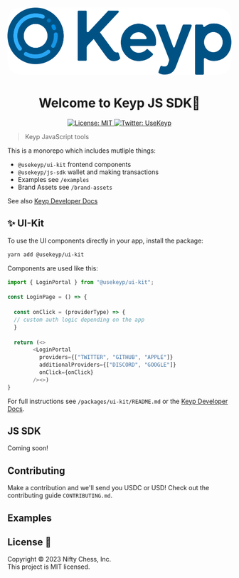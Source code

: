 <h1 align="center"><img width="600" style="border-radius: 30px;" src="https://raw.githubusercontent.com/UseKeyp/.github/main/Keyp-Logo-Color.svg"/></h1>
<h1 align="center">Welcome to Keyp JS SDK👋</h1>
<p align="center">
  <a href="#" target="_blank">
    <img alt="License: MIT" src="https://img.shields.io/badge/License-MIT-blue.svg" />
  </a>
  <a href="https://twitter.com/UseKeyp" target="_blank">
    <img alt="Twitter: UseKeyp" src="https://img.shields.io/twitter/follow/UseKeyp.svg?style=social" />
  </a>
</p>

> Keyp JavaScript tools

This is a monorepo which includes mutliple things:

- `@usekeyp/ui-kit` frontend components
- `@usekeyp/js-sdk` wallet and making transactions 
- Examples see `/examples`
- Brand Assets see `/brand-assets`

See also [Keyp Developer Docs](https://docs.usekeyp.com/)

## ✨ UI-Kit

To use the UI components directly in your app, install the package:

```bash
yarn add @usekeyp/ui-kit
```

Components are used like this:

```js
import { LoginPortal } from "@usekeyp/ui-kit";

const LoginPage = () => {

  const onClick = (providerType) => {
  // custom auth logic depending on the app
  }

  return (<>
        <LoginPortal
          providers={["TWITTER", "GITHUB", "APPLE"]}
          additionalProviders={["DISCORD", "GOOGLE"]}
          onClick={onClick}
        /><>)
}
```

For full instructions see `/packages/ui-kit/README.md` or the [Keyp Developer Docs](https://docs.usekeyp.com/).

## JS SDK

Coming soon!

## Contributing

Make a contribution and we'll send you USDC or USD! Check out the contributing guide `CONTRIBUTING.md`.

## Examples


## License 📝

Copyright © 2023 Nifty Chess, Inc.<br />
This project is MIT licensed.

[sponsor-keyp]: https://UseKeyp.com

